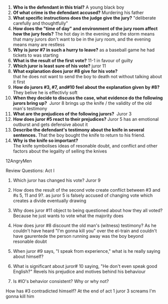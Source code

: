 1. **Who is the defendant in this trial?**
	    A young black boy
2. **Of what crime is the defendant accused?**
    Murdering his father
3. **What specific instructions does the judge give the jury?**
"deliberate carefully and thoughtfully"
4. **How does the "time of day" and environment of the jury room affect how the jury feels?**
    The hot day in the evening and the storm means that many jurors don't want to be in the jury room, and the evening means many are restless
5. **Why is juror #7 in such a hurry to leave?**
   as a baseball game he had tickets to was starting 
6. **What is the result of the first vote?**
	11-1 in favour of guilty
7. **Which juror is least sure of his vote?**
    juror 11
8. **What explanation does juror #8 give for his vote?**  
    that he does not want to send the boy to death not without talking about it first
9. **How do jurors #3, #7, and#10 feel about the explanation given by #8?**
    They belive he is effectivly soft
10. **When they decide to discuss the case, what evidence do the following jurors bring up?**  
	Juror 8 brings up the knife / the validity of the old man's testimony
11. **What are the prejudices of the following jurors?** 
    Juror 3
12. **How does juror #5 react to their prejudices?**
	Juror 5 has an emotional outburst and gets defensive about it
13. **Describe the defendant's testimony about the knife in several sentences.**
	That the boy bought the knife to return to his friend. 
14. **Why is the knife so important?**  
    The knife symbolises ideas of resonable doubt, and conflict and other factors about the legality of selling the knives
    

12AngryMen

Review Questions: Act I

  
  

1. Which juror has changed his vote?
Juror 9

2. How does the result of the second vote create conflict between #3 and #s 5, 11 and 9?. as juror 5 is falsely accused of changing vote which creates a divide eventually drawing

3. Why does juror #11 object to being questioned about how they all voted?
 Because he just wants to vote what the majority does
4. How does juror #8 discount the old man's (witness) testimony?
    As he couldn't have heard "I'm gonna kill you" over the el-train and couldn't have gaurentede the person running away was the boy beyond resonable doubt
5. When juror #9 says, "I speak from experience," what is he really saying about himself?
    
6. What is significant about juror# 10 saying, "He don't even speak good English?"
		Revels his prejudice and motives behind his behaviour
7. Is #IO's behavior consistent? Why or why not?
    
How has #3 contradicted himself?
At the end of act 1 juror 3 screams I'm gonna kill him